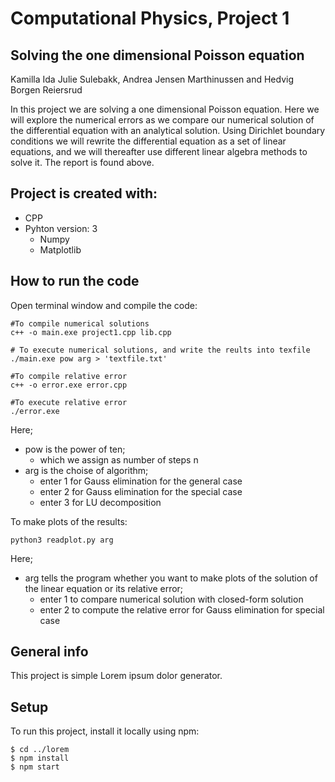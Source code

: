 # Computational Physics, Project 1 
## Solving the one dimensional Poisson equation

Kamilla Ida Julie Sulebakk, Andrea Jensen Marthinussen and Hedvig Borgen Reiersrud

In this project we are solving a one dimensional Poisson equation. Here we will explore the numerical errors as we compare our numerical solution of the differential equation with an analytical solution. Using Dirichlet boundary conditions we will rewrite the differential equation as a set of linear equations, and we will thereafter use different linear algebra methods to solve it. The report is found above. 

## Project is created with:
* CPP
* Pyhton version: 3
	* Numpy 
	* Matplotlib

## How to run the code
Open terminal window and compile the code: 
```
#To compile numerical solutions 
c++ -o main.exe project1.cpp lib.cpp

# To execute numerical solutions, and write the reults into texfile
./main.exe pow arg > 'textfile.txt'

#To compile relative error 
c++ -o error.exe error.cpp

#To execute relative error
./error.exe
```
Here; 
* pow is the power of ten;
	* which we assign as number of steps n 
* arg is the choise of algorithm; 
	* enter 1 for Gauss elimination for the general case
	* enter 2 for Gauss elimination for the special case
	* enter 3 for LU decomposition
	
To make plots of the results:
```
python3 readplot.py arg
```
Here;
* arg tells the program whether you want to make plots of the solution of the linear equation or its relative error; 
	* enter 1 to compare numerical solution with closed-form solution
	* enter 2 to compute the relative error for Gauss elimination for special case


## General info
This project is simple Lorem ipsum dolor generator.
	
	
## Setup
To run this project, install it locally using npm:

```
$ cd ../lorem
$ npm install
$ npm start
```
